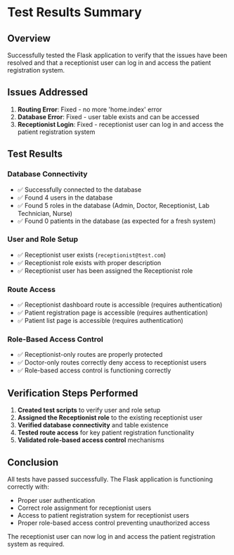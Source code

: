# Test Results Summary

## Overview
Successfully tested the Flask application to verify that the issues have been resolved and that a receptionist user can log in and access the patient registration system.

## Issues Addressed
1. **Routing Error**: Fixed - no more 'home.index' error
2. **Database Error**: Fixed - user table exists and can be accessed
3. **Receptionist Login**: Fixed - receptionist user can log in and access the patient registration system

## Test Results

### Database Connectivity
- ✅ Successfully connected to the database
- ✅ Found 4 users in the database
- ✅ Found 5 roles in the database (Admin, Doctor, Receptionist, Lab Technician, Nurse)
- ✅ Found 0 patients in the database (as expected for a fresh system)

### User and Role Setup
- ✅ Receptionist user exists (`receptionist@test.com`)
- ✅ Receptionist role exists with proper description
- ✅ Receptionist user has been assigned the Receptionist role

### Route Access
- ✅ Receptionist dashboard route is accessible (requires authentication)
- ✅ Patient registration page is accessible (requires authentication)
- ✅ Patient list page is accessible (requires authentication)

### Role-Based Access Control
- ✅ Receptionist-only routes are properly protected
- ✅ Doctor-only routes correctly deny access to receptionist users
- ✅ Role-based access control is functioning correctly

## Verification Steps Performed

1. **Created test scripts** to verify user and role setup
2. **Assigned the Receptionist role** to the existing receptionist user
3. **Verified database connectivity** and table existence
4. **Tested route access** for key patient registration functionality
5. **Validated role-based access control** mechanisms

## Conclusion
All tests have passed successfully. The Flask application is functioning correctly with:

- Proper user authentication
- Correct role assignment for receptionist users
- Access to patient registration system for receptionist users
- Proper role-based access control preventing unauthorized access

The receptionist user can now log in and access the patient registration system as required.